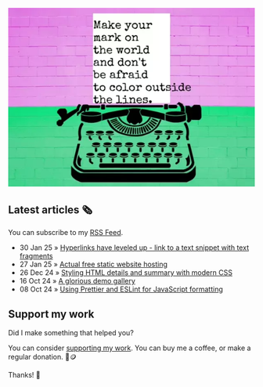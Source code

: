 ![animated image showing a typewriter typing out the following message: leave your mark on the world and dont be afraid to color outside of the lines. The word outside goes outside of the piece of paper](img/mark-on-the-world.webp)

## Latest articles 🗞️

You can subscribe to my [RSS Feed](https://www.roboleary.net/feed.xml).

<!-- BLOG:START -->
 - 30 Jan 25 » [Hyperlinks have leveled up - link to a text snippet with text fragments](https://www.roboleary.net/blog/text-fragments/)
 - 27 Jan 25 » [Actual free static website hosting](https://www.roboleary.net/blog/free-static-site-hosting/)
 - 26 Dec 24 » [Styling HTML details and summary with modern CSS](https://blog.logrocket.com/styling-html-modern-css/)
 - 16 Oct 24 » [A glorious demo gallery](https://www.roboleary.net/blog/demo-gallery/)
 - 08 Oct 24 » [Using Prettier and ESLint for JavaScript formatting](https://blog.logrocket.com/using-prettier-eslint-javascript-formatting/)<!-- BLOG:END -->

## Support my work

Did I make something that helped you?

You can consider [supporting my work](https://ko-fi.com/roboleary). You can buy me a coffee, or make a regular donation. 🌈🪙

Thanks! 🙏
